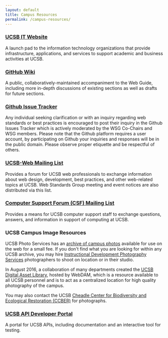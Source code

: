 ```yaml
---
layout: default
title: Campus Resources
permalink: /campus-resources/
---
```


### [UCSB IT Website](https://it.ucsb.edu/)

A launch pad to the information technology organizations that provide
infrastructure, applications, and services to support academic and business
activities at UCSB.

### [GitHub Wiki](https://github.com/UCSantaBarbara/webguide/wiki)

A public, collaboratively-maintained accompaniment to the Web Guide, including
more in-depth discussions of existing sections as well as drafts for future
sections.

### [Github Issue Tracker](https://github.com/UCSantaBarbara/webguide/issues)

Any individual seeking clarification or with an inquiry regarding web standards or best practices is encouraged to post their inquiry in the Github Issues Tracker which is actively moderated by the WSG Co-Chairs and WSG members. Please note that the Github platform requires a user account, by participating on Github your inquiries and responses will be in the public domain. Please observe proper etiquette and be respectful of others.

### [UCSB-Web Mailing List](https://webguide.ucsb.edu/contact/#join-mailing-list)

Provides a forum for UCSB web professionals to exchange information about web
design, development, best practices, and other web-related topics at UCSB. Web
Standards Group meeting and event notices are also distributed via this list.

### [Computer Support Forum (CSF) Mailing List](https://lists.noc.ucsb.edu/mailman/listinfo/csf)

Provides a means for UCSB computer support staff to exchange questions,
answers, and information in support of computing at UCSB.

### UCSB Campus Image Resources

UCSB Photo Services has an
[archive of campus photos](https://ucsbphoto.photoshelter.com/) available for
use on the web for a small fee. If you don't find what you are looking for within any UCSB archive,
you may hire [Instructional Development Photography Services](http://photo.production.id.ucsb.edu/) photographers to shoot on location or in their studio.

In August 2016, a collaboration of many departments created the [UCSB Digital Asset Library](https://ucsb.webdamdb.com/
), hosted by WebDAM, which is a resource available to all UCSB personnel and is to act as a centralized location for high quality photography of the campus.

You may also contact the UCSB
[Cheadle Center for Biodiversity and Ecological Restoration (CCBER)](https://www.ccber.ucsb.edu)
for photographs.

### [UCSB API Developer Portal](https://developer.ucsb.edu/)

A portal for UCSB APIs, including documentation and an interactive tool for
testing.
